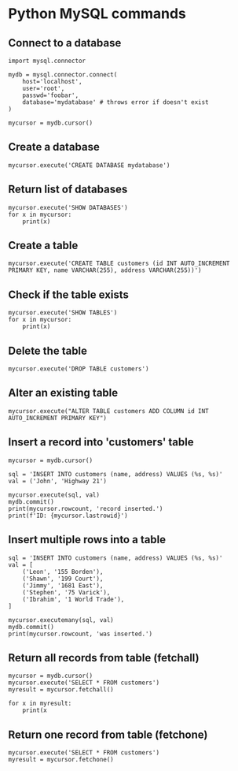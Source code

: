 # Python MySQL commands

## Connect to a database
```
import mysql.connector

mydb = mysql.connector.connect(
    host='localhost',
    user='root',
    passwd='foobar',
    database='mydatabase' # throws error if doesn't exist
)

mycursor = mydb.cursor()
```

## Create a database
```
mycursor.execute('CREATE DATABASE mydatabase')
```

## Return list of databases
```
mycursor.execute('SHOW DATABASES')
for x in mycursor:
    print(x)
```

## Create a table
```
mycursor.execute('CREATE TABLE customers (id INT AUTO_INCREMENT PRIMARY KEY, name VARCHAR(255), address VARCHAR(255))')
```

## Check if the table exists
```
mycursor.execute('SHOW TABLES')
for x in mycursor:
    print(x)
```

## Delete the table
```
mycursor.execute('DROP TABLE customers')
```

## Alter an existing table
```
mycursor.execute("ALTER TABLE customers ADD COLUMN id INT AUTO_INCREMENT PRIMARY KEY")
```

## Insert a record into 'customers' table
```
mycursor = mydb.cursor()

sql = 'INSERT INTO customers (name, address) VALUES (%s, %s)'
val = ('John', 'Highway 21')

mycursor.execute(sql, val)
mydb.commit()
print(mycursor.rowcount, 'record inserted.')
print(f'ID: {mycursor.lastrowid}')
```

## Insert multiple rows into a table
```
sql = 'INSERT INTO customers (name, address) VALUES (%s, %s)'
val = [
    ('Leon', '155 Borden'),
    ('Shawn', '199 Court'),
    ('Jimmy', '1681 East'),
    ('Stephen', '75 Varick'),
    ('Ibrahim', '1 World Trade'),
]

mycursor.executemany(sql, val)
mydb.commit()
print(mycursor.rowcount, 'was inserted.')
```

## Return all records from table (fetchall)
```
mycursor = mydb.cursor()
mycursor.execute('SELECT * FROM customers')
myresult = mycursor.fetchall()

for x in myresult:
    print(x
```

## Return one record from table (fetchone)
```
mycursor.execute('SELECT * FROM customers')
myresult = mycursor.fetchone()
```
